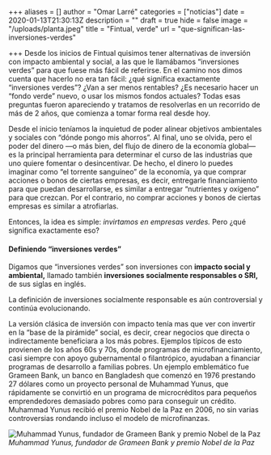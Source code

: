 +++
aliases = []
author = "Omar Larré"
categories = ["noticias"]
date = 2020-01-13T21:30:13Z
description = ""
draft = true
hide = false
image = "/uploads/planta.jpeg"
title = "Fintual, verde"
url = "que-significan-las-inversiones-verdes"

+++
Desde los inicios de Fintual quisimos tener alternativas de inversión con impacto ambiental y social, a las que le llamábamos “inversiones verdes” para que fuese más fácil de referirse. En el camino nos dimos cuenta que hacerlo no era tan fácil: ¿qué significa exactamente “inversiones verdes”? ¿Van a ser menos rentables? ¿Es necesario hacer un “fondo verde” nuevo, o usar los mismos fondos actuales? Todas esas preguntas fueron apareciendo y tratamos de resolverlas en un recorrido de más de 2 años, que comienza a tomar forma real desde hoy.

Desde el inicio teníamos la inquietud de poder alinear objetivos ambientales y sociales con “dónde pongo mis ahorros”. Al final, uno se olvida, pero el poder del dinero —o más bien, del flujo de dinero de la economía global— es la principal herramienta para determinar el curso de las industrias que uno quiere fomentar o desincentivar. De hecho, el dinero lo puedes imaginar como “el torrente sanguíneo” de la economía, ya que comprar acciones o bonos de ciertas empresas, es decir, entregarle financiamiento para que puedan desarrollarse, es similar a entregar “nutrientes y oxígeno” para que crezcan. Por el contrario, no comprar acciones y bonos de ciertas empresas es similar a atrofiarlas.

Entonces, la idea es simple: _invirtamos en empresas verdes._ Pero ¿qué significa exactamente eso?

#### Definiendo “inversiones verdes”

Digamos que “inversiones verdes” son inversiones con **impacto social y ambiental,** llamado también **inversiones socialmente responsables o SRI,** de sus siglas en inglés.

La definición de inversiones socialmente responsable es aún controversial y continúa evolucionando.

La versión clásica de inversión con impacto tenía mas que ver con invertir en la “base de la pirámide” social, es decir, crear negocios que directa o indirectamente beneficiara a los más pobres. Ejemplos típicos de esto provienen de los años 60s y 70s, donde programas de microfinanciamiento, casi siempre con apoyo gubernamental o filantrópico, ayudaban a financiar programas de desarrollo a familias pobres. Un ejemplo emblemático fue Grameen Bank, un banco en Bangladesh que comenzó en 1976 prestando 27 dólares como un proyecto personal de Muhammad Yunus, que rápidamente se convirtió en un programa de microcréditos para pequeños emprendedores demasiado pobres como para conseguir un crédito. Muhammad Yunus recibió el premio Nobel de la Paz en 2006, no sin varias controversias rondando incluso el modelo de microfinanzas.

![Muhammad Yunus, fundador de Grameen Bank y premio Nobel de la Paz](/uploads/yunus.jpg)_Muhammad Yunus, fundador de Grameen Bank y premio Nobel de la Paz_

